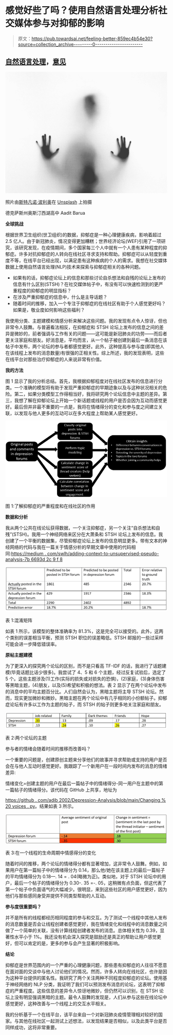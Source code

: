 # 感觉好些了吗？使用自然语言处理分析社交媒体参与对抑郁的影响

> 原文：<https://pub.towardsai.net/feeling-better-859ec4b54e30?source=collection_archive---------0----------------------->

## [自然语言处理](https://towardsai.net/p/category/nlp)，[意见](https://towardsai.net/p/category/opinion)

![](img/efb949c799851c4b278bc3fbc0882931.png)

照片由[斯特凡诺·波利奥](https://unsplash.com/@stefanopollio?utm_source=medium&utm_medium=referral)在 [Unsplash](https://unsplash.com?utm_source=medium&utm_medium=referral) 上拍摄

德克萨斯州奥斯汀西湖高中 Aadit Barua

**全球挑战**

根据世界卫生组织(世卫组织)的数据，抑郁症是一种心理健康疾病，影响着超过 2.5 亿人。由于新冠肺炎，情况变得更加糟糕；世界经济论坛(WEF)引用了一项研究，该研究发现，在疫情期间，多个国家每三个人中就有一个人患有某种程度的抑郁症。许多对抗抑郁症的人转向在线社区寻求支持和帮助。抑郁症可以从轻度到重度不等，在线平台已经出现，以满足患有这种疾病的个人的需求。我想在社交媒体数据上使用自然语言处理(NLP)技术来探索与抑郁症相关的各种问题。

*   如果有的话，抑郁症论坛上的信息和那些讨论自杀想法和自残的论坛上发布的信息有什么区别(STSH)？在社交媒体帖子中，有没有可以快速检测到的更严重程度的抑郁症的明显指标？
*   在涉及严重抑郁症的信息中，什么是主导话题？
*   随着时间的推移，加入一个专注于抑郁症的在线社区有助于个人感觉更好吗？如果是，敬业度如何影响这些福利？

我使用分类、主题建模和情感分析来解决这些问题。我的发现有点令人惊讶，但也非常令人鼓舞。与普遍看法相反，在抑郁症和 STSH 论坛上发布的信息之间的差异是微妙的，前者强调与工作有关的问题——这可能是新冠肺炎的功劳——而后者更关注家庭和朋友。好消息是，平均而言，从一个帖子被创建到最后一条消息在该帖子中发布，两个论坛的参与者都感觉更好。此外，这种提高与参与度(即其他人在该线程上发布的消息数量)有很强的正相关性。综上所述，我的发现表明，这些在线平台对那些治疗抑郁症的人来说非常有价值。

**我的方法**

图 1 显示了我的分析总结。首先，我根据抑郁程度对在线社区发布的信息进行分类。一个准确的模型将有助于发现严重抑郁症的早期迹象以及与这种状况相关的危险。第二，如果分类模型工作得相当好，我将研究两个论坛信息中主题的差异。第三，我想了解在抑郁论坛上开始一个新话题或线程的用户是否会因为互动而感觉更好。最后但并非最不重要的一点是，我将在情绪得分的变化和参与度之间建立关联，以发现与他人更多的互动可以在多大程度上帮助某人感觉更好。

![](img/c04355feacb44e3c22dc124258447f02.png)

图 1:了解抑郁症的严重程度和在线社区的作用

**数据和分析**

我从两个公共在线论坛获得数据，一个关注抑郁症，另一个关注“自杀想法和自残”(STSH)。我用一个神经网络来区分在大萧条和 STSH 论坛上发布的信息。我创建了一个平衡的数据集，尽管抑郁症论坛上发布的信息明显更多。带有文本的神经网络的代码与我在一篇关于情感分析的早期文章中使用的代码相同:[https://medium . com/swlh/adding-context-to-unsupervised-pseudo-analysis-7b 6693d 2c 9 f 8](https://medium.com/swlh/adding-context-to-unsupervised-sentiment-analysis-7b6693d2c9f8)

![](img/dbfdffa1aa7cc40a45188ae32c20c638.png)

表 1:混淆矩阵

如表 1 所示，该模型的整体准确率为 81.3%，这是完全可以接受的。此外，这两个类别的误差相当平衡，预测 STSH 职位的误差略低。STSH 邮报的一些过采样可能会进一步降低错误率。

**原帖主题建模**

为了更深入的探究两个论坛的区别，而不是只看高 TF-IDF 的话，我进行了话题建模(毕竟话题比话少很多)。我尝试了 4、5 和 6 个主题，经过反复试验后，选定了 5 个。这些主题涉及(1)工作(实际的损失或对损失的恐惧)，(2)家庭，(3)身体伤害等黑暗主题，(4)朋友，以及(5)希望和积极的想法。表 2 显示了在两个论坛中发布的消息中的平均主题百分比。人们自然会认为，黑暗主题将主导 STSH 论坛。然而，现实更加微妙和微妙。黑暗主题在两个论坛中有几乎相同的小份额帖子。抑郁症论坛有许多以工作为主题的帖子，而 STSH 的帖子则更多地关注家庭和朋友。

![](img/d3fa496d50bb036e5e1237ae68b4bad9.png)

表 2:两个论坛的主题

参与者的情绪会随着时间的推移而改善吗？

一个重要的问题是，创建原创主题来分享他们的故事并寻求帮助或支持的用户是否会在与他人互动时感觉更好。我跟踪了一个新用户在一段时间内发布的消息的情绪差异:

情绪变化=创建主题的用户在最后一篇帖子中的情绪得分-同一用户在主题中的第一篇帖子的情绪得分。该代码在 GitHub 上共享，地址为

[https://github . com/adib 2002/Depression-Analysis/blob/main/Changing % 20 voices . py](https://github.com/AdiB2002/Depression-Analysis/blob/main/Changing%20Sentiments.py)。结果如表 3 所示。

![](img/0ed9745a18f65558b44959bb8a6d5165.png)

表 3:在一个线程的生命周期中情感得分的变化

随着时间的推移，两个论坛的情绪得分都有显著增加，这非常令人鼓舞。例如，如果用户在第一篇帖子中的情绪得分为 0.14，那么他/她在该主题上的最后一篇帖子的平均情绪得分为 0.18—. 14 = . 04(略微为正)。类似地，对于 STSH 论坛中的用户，最后一个帖子的情绪得分为 0.30-. 35 =-. 05，这稍微有点负面，但这代表了第一个帖子中负面语气的大幅减少。很明显，来到这些社区的用户感觉更好，因为他们与那些感同身受并提供不同类型帮助的人互动。

**参与度很重要吗？**

并不是所有的线程都经历相同程度的参与和交互。为了测试一个线程中其他人发布的消息数量是否会让线程创建者感觉更好，我在情绪变化和线程中的消息数量之间做了一个简单的关联，没有计算线程创建者发布的消息。总体相关性为 0.39，显著性水平小于 1%。我还没有机会深入探究是鼓励还是真正的帮助让用户感觉更好，但可以肯定的是，更多的参与会产生显著的积极影响。

**结论**

抑郁症是世界范围内的一个严重的心理健康问题，那些患有抑郁症的人往往不愿意在面对面的交谈中与他人讨论他们的情况。然而，许多人转向在线社区，也许是因为这种平台提供的匿名性。我研究了两个关注两种不同程度抑郁症的论坛。使用基于神经网络的 NLP 分类，我证明了我们可以预测发布消息的论坛，这表明了抑郁症的严重程度。这些信息的差异令人惊讶地微妙，但仍然可以识别，在 STSH 论坛上没有明显强调黑暗的主题。最令人鼓舞的发现是，人们从参与这些在线论坛中感觉更好，这种改善与一个线程上的交互水平相关。

我的分析基于一个在线平台，该平台来自一个对新冠肺炎疫情管理相对较好的国家。与其他在线社区一起测试上述想法，以发现结果是否相似，以及此类平台是否同样成功，这将非常重要。